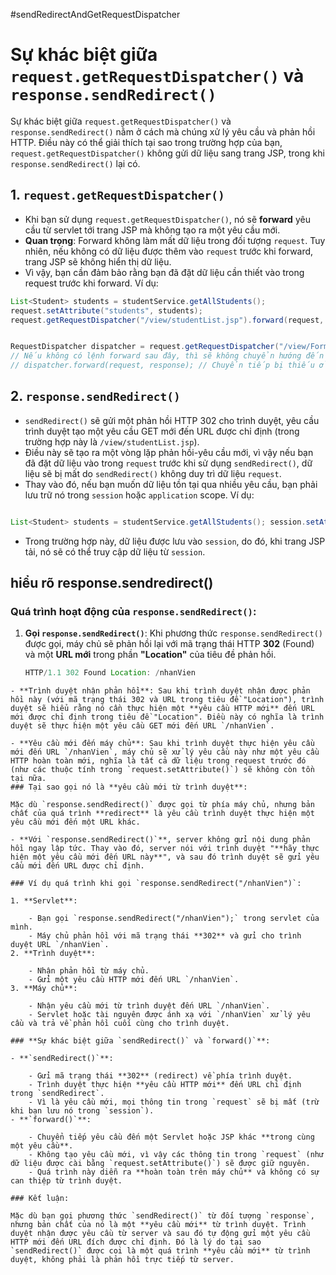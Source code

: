 #sendRedirectAndGetRequestDispatcher


# Sự khác biệt giữa `request.getRequestDispatcher()` và `response.sendRedirect()`

Sự khác biệt giữa `request.getRequestDispatcher()` và `response.sendRedirect()` nằm ở cách mà chúng xử lý yêu cầu và phản hồi HTTP. Điều này có thể giải thích tại sao trong trường hợp của bạn, `request.getRequestDispatcher()` không gửi dữ liệu sang trang JSP, trong khi `response.sendRedirect()` lại có.

## 1. `request.getRequestDispatcher()`

- Khi bạn sử dụng `request.getRequestDispatcher()`, nó sẽ **forward** yêu cầu từ servlet tới trang JSP mà không tạo ra một yêu cầu mới.
- **Quan trọng**: Forward không làm mất dữ liệu trong đối tượng `request`. Tuy nhiên, nếu không có dữ liệu được thêm vào `request` trước khi forward, trang JSP sẽ không hiển thị dữ liệu.
- Vì vậy, bạn cần đảm bảo rằng bạn đã đặt dữ liệu cần thiết vào trong request trước khi forward. Ví dụ:

```java
List<Student> students = studentService.getAllStudents();
request.setAttribute("students", students);
request.getRequestDispatcher("/view/studentList.jsp").forward(request, response);
```

```java

RequestDispatcher dispatcher = request.getRequestDispatcher("/view/FormEdit.jsp");
// Nếu không có lệnh forward sau đây, thì sẽ không chuyển hướng đến FormEdit.jsp
// dispatcher.forward(request, response); // Chuyển tiếp bị thiếu ở đây
```

## 2. `response.sendRedirect()`

- `sendRedirect()` sẽ gửi một phản hồi HTTP 302 cho trình duyệt, yêu cầu trình duyệt tạo một yêu cầu GET mới đến URL được chỉ định (trong trường hợp này là `/view/studentList.jsp`).
- Điều này sẽ tạo ra một vòng lặp phản hồi-yêu cầu mới, vì vậy nếu bạn đã đặt dữ liệu vào trong `request` trước khi sử dụng `sendRedirect()`, dữ liệu sẽ bị mất do `sendRedirect()` không duy trì dữ liệu `request`.
- Thay vào đó, nếu bạn muốn dữ liệu tồn tại qua nhiều yêu cầu, bạn phải lưu trữ nó trong `session` hoặc `application` scope. Ví dụ:




```java

List<Student> students = studentService.getAllStudents(); session.setAttribute("students", students); response.sendRedirect("/view/studentList.jsp");`
```

- Trong trường hợp này, dữ liệu được lưu vào `session`, do đó, khi trang JSP tải, nó sẽ có thể truy cập dữ liệu từ `session`.


##  hiểu rõ response.sendredirect()
### Quá trình hoạt động của `response.sendRedirect()`:

1. **Gọi `response.sendRedirect()`**: Khi phương thức `response.sendRedirect()` được gọi, máy chủ sẽ phản hồi lại với mã trạng thái HTTP **302** (Found) và một **URL mới** trong phần **"Location"** của tiêu đề phản hồi.
	```java
	HTTP/1.1 302 Found Location: /nhanVien
```
- **Trình duyệt nhận phản hồi**: Sau khi trình duyệt nhận được phản hồi này (với mã trạng thái 302 và URL trong tiêu đề "Location"), trình duyệt sẽ hiểu rằng nó cần thực hiện một **yêu cầu HTTP mới** đến URL mới được chỉ định trong tiêu đề "Location". Điều này có nghĩa là trình duyệt sẽ thực hiện một yêu cầu GET mới đến URL `/nhanVien`.
    
- **Yêu cầu mới đến máy chủ**: Sau khi trình duyệt thực hiện yêu cầu mới đến URL `/nhanVien`, máy chủ sẽ xử lý yêu cầu này như một yêu cầu HTTP hoàn toàn mới, nghĩa là tất cả dữ liệu trong request trước đó (như các thuộc tính trong `request.setAttribute()`) sẽ không còn tồn tại nữa.
### Tại sao gọi nó là **yêu cầu mới từ trình duyệt**:

Mặc dù `response.sendRedirect()` được gọi từ phía máy chủ, nhưng bản chất của quá trình **redirect** là yêu cầu trình duyệt thực hiện một yêu cầu mới đến một URL khác.

- **Với `response.sendRedirect()`**, server không gửi nội dung phản hồi ngay lập tức. Thay vào đó, server nói với trình duyệt "**hãy thực hiện một yêu cầu mới đến URL này**", và sau đó trình duyệt sẽ gửi yêu cầu mới đến URL được chỉ định.

### Ví dụ quá trình khi gọi `response.sendRedirect("/nhanVien")`:

1. **Servlet**:
    
    - Bạn gọi `response.sendRedirect("/nhanVien");` trong servlet của mình.
    - Máy chủ phản hồi với mã trạng thái **302** và gửi cho trình duyệt URL `/nhanVien`.
2. **Trình duyệt**:
    
    - Nhận phản hồi từ máy chủ.
    - Gửi một yêu cầu HTTP mới đến URL `/nhanVien`.
3. **Máy chủ**:
    
    - Nhận yêu cầu mới từ trình duyệt đến URL `/nhanVien`.
    - Servlet hoặc tài nguyên được ánh xạ với `/nhanVien` xử lý yêu cầu và trả về phản hồi cuối cùng cho trình duyệt.

### **Sự khác biệt giữa `sendRedirect()` và `forward()`**:

- **`sendRedirect()`**:
    
    - Gửi mã trạng thái **302** (redirect) về phía trình duyệt.
    - Trình duyệt thực hiện **yêu cầu HTTP mới** đến URL chỉ định trong `sendRedirect`.
    - Vì là yêu cầu mới, mọi thông tin trong `request` sẽ bị mất (trừ khi bạn lưu nó trong `session`).
- **`forward()`**:
    
    - Chuyển tiếp yêu cầu đến một Servlet hoặc JSP khác **trong cùng một yêu cầu**.
    - Không tạo yêu cầu mới, vì vậy các thông tin trong `request` (như dữ liệu được cài bằng `request.setAttribute()`) sẽ được giữ nguyên.
    - Quá trình này diễn ra **hoàn toàn trên máy chủ** và không có sự can thiệp từ trình duyệt.

### Kết luận:

Mặc dù bạn gọi phương thức `sendRedirect()` từ đối tượng `response`, nhưng bản chất của nó là một **yêu cầu mới** từ trình duyệt. Trình duyệt nhận được yêu cầu từ server và sau đó tự động gửi một yêu cầu HTTP mới đến URL đích được chỉ định. Đó là lý do tại sao `sendRedirect()` được coi là một quá trình **yêu cầu mới** từ trình duyệt, không phải là phản hồi trực tiếp từ server.
